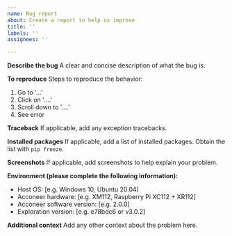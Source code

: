 ```yaml
---
name: Bug report
about: Create a report to help us improve
title: ''
labels: ''
assignees: ''

---
```


**Describe the bug**
A clear and concise description of what the bug is.

**To reproduce**
Steps to reproduce the behavior:
1. Go to '...'
2. Click on '....'
3. Scroll down to '....'
4. See error

**Traceback**
If applicable, add any exception tracebacks.

**Installed packages**
If applicable, add a list of installed packages. Obtain the list with `pip freeze`.

**Screenshots**
If applicable, add screenshots to help explain your problem.

**Environment (please complete the following information):**
 - Host OS: [e.g. Windows 10, Ubuntu 20.04]
 - Acconeer hardware: [e.g. XM112, Raspberry Pi XC112 + XR112]
 - Acconeer software version: [e.g. 2.0.0]
 - Exploration version: [e.g. e78bdc6 or v3.0.2]

**Additional context**
Add any other context about the problem here.
